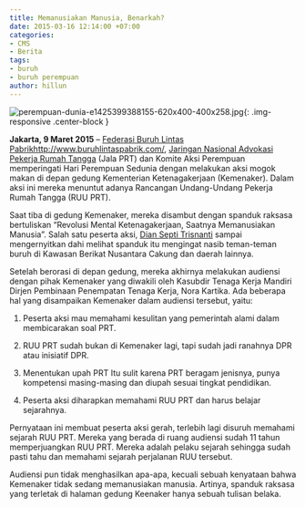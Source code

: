 ```yaml
---
title: Memanusiakan Manusia, Benarkah?
date: 2015-03-16 12:14:00 +07:00
categories:
- CMS
- Berita
tags:
- buruh
- buruh perempuan
author: hillun
---
```


![perempuan-dunia-e1425399388155-620x400-400x258.jpg](/uploads/perempuan-dunia-e1425399388155-620x400-400x258.jpg){: .img-responsive .center-block }

**Jakarta, 9 Maret 2015** – [Federasi Buruh Lintas Pabrik](http://www.buruhlintaspabrik.com/)http://www.buruhlintaspabrik.com/, [Jaringan Nasional Advokasi Pekerja Rumah Tangga](http://www.jalaprt.co/) (Jala PRT) dan Komite Aksi Perempuan memperingati Hari Perempuan Sedunia dengan melakukan aksi mogok makan di depan gedung Kementerian Ketenagakerjaan (Kemenaker). Dalam aksi ini mereka menuntut adanya Rancangan Undang-Undang Pekerja Rumah Tangga (RUU PRT).

Saat tiba di gedung Kemenaker, mereka disambut dengan spanduk raksasa bertuliskan “Revolusi Mental Ketenagakerjaan, Saatnya Memanusiakan Manusia”. Salah satu peserta aksi, [Dian Septi Trisnanti](http://ciptamedia.org/team/dian-septi-trisnanti/) sampai mengernyitkan dahi melihat spanduk itu mengingat nasib teman-teman buruh di Kawasan Berikat Nusantara Cakung dan daerah lainnya.

Setelah berorasi di depan gedung, mereka akhirnya melakukan audiensi dengan pihak Kemenaker yang diwakili oleh Kasubdir Tenaga Kerja Mandiri Dirjen Pembinaan Penempatan Tenaga Kerja, Nora Kartika. Ada beberapa hal yang disampaikan Kemenaker dalam audiensi tersebut, yaitu:

1. Peserta aksi mau memahami kesulitan yang pemerintah alami dalam membicarakan soal PRT.

2. RUU PRT sudah bukan di Kemenaker lagi, tapi sudah jadi ranahnya DPR atau inisiatif DPR.

3. Menentukan upah PRT Itu sulit karena PRT beragam jenisnya, punya kompetensi masing-masing dan diupah sesuai tingkat pendidikan.

4. Peserta aksi diharapkan memahami RUU PRT dan harus belajar sejarahnya.

Pernyataan ini membuat peserta aksi gerah, terlebih lagi disuruh memahami sejarah RUU PRT. Mereka yang berada di ruang audiensi sudah 11 tahun memperjuangkan RUU PRT. Mereka adalah pelaku sejarah sehingga sudah pasti tahu dan memahami sejarah perjalanan RUU tersebut.

Audiensi pun tidak menghasilkan apa-apa, kecuali sebuah kenyataan bahwa Kemenaker tidak sedang memanusiakan manusia. Artinya, spanduk raksasa yang terletak di halaman gedung Keenaker hanya sebuah tulisan belaka.